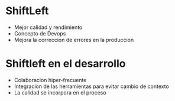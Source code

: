 # ShiftLeft

* Mejor calidad y rendimiento
* Concepto de Devops 
* Mejora la correccion de errores en la produccion 

# Shiftleft en el desarrollo

* Colaboracion hiper-frecuente
* Integracion de las herramientas para evitar cambio de contexto
* La calidad se incorpora en el proceso